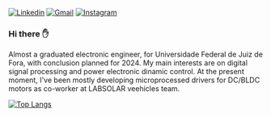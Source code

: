 [![Linkedin](https://img.shields.io/badge/LinkedIn-0077B5?style=for-the-badge&logo=linkedin&logoColor=white]())](https://www.linkedin.com/in/rodrigues-caio/)  [![Gmail](https://img.shields.io/badge/Gmail-D14836?style=for-the-badge&logo=gmail&logoColor=white)](caio.almeida@estudante.ufjf.br)  [![Instagram](https://img.shields.io/badge/Instagram-E4405F?style=for-the-badge&logo=instagram&logoColor=white)](https://www.instagram.com/rodrigscaio/?hl=en)
### Hi there ✋

Almost a graduated electronic engineer, for Universidade Federal de Juiz de Fora, with conclusion planned for 2024. My main interests are on digital signal processing and power electronic dinamic control. At the present moment, I've been mostly developing microprocessed drivers for DC/BLDC motors as co-worker at LABSOLAR veehicles team.

[![Top Langs](https://github-readme-stats.vercel.app/api/top-langs/?username=caioalrodrig&layout=compact)](https://github.com/anuraghazra/github-readme-stats)













